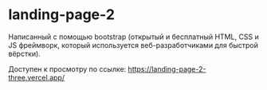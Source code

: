 # landing-page-2
Написанный с помощью bootstrap (открытый и бесплатный HTML, CSS и JS фреймворк, который используется веб-разработчиками для быстрой вёрстки).

Доступен к просмотру по ссылке: https://landing-page-2-three.vercel.app/
